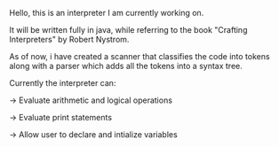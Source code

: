 Hello, this is an interpreter I am currently working on.

It will be written fully in java, while referring to the book "Crafting Interpreters" by Robert Nystrom.

As of now, i have created a scanner that classifies the code into tokens along with a parser which adds all the tokens into a syntax tree.

Currently the interpreter can:

  -> Evaluate arithmetic and logical operations

  -> Evaluate print statements

  -> Allow user to declare and intialize variables